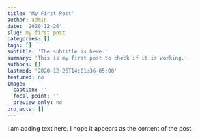 ```yaml
---
title: 'My First Post'
author: admin
date: '2020-12-26'
slug: my first post
categories: []
tags: []
subtitle: 'The subtitle is here.'
summary: 'This is my first post to check if it is working.'
authors: []
lastmod: '2020-12-26T14:01:36-05:00'
featured: no
image:
  caption: ''
  focal_point: ''
  preview_only: no
projects: []
---
```


I am adding text here. I hope it appears as the content of the post.